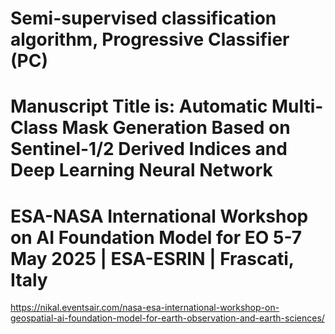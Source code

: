 # Semi-supervised classification algorithm, Progressive Classifier (PC)
# Manuscript Title is: Automatic Multi-Class Mask Generation Based on Sentinel-1/2 Derived Indices and Deep Learning Neural Network
# ESA-NASA International Workshop on AI Foundation Model for EO 5-7 May 2025 | ESA-ESRIN | Frascati, Italy
https://nikal.eventsair.com/nasa-esa-international-workshop-on-geospatial-ai-foundation-model-for-earth-observation-and-earth-sciences/ 
